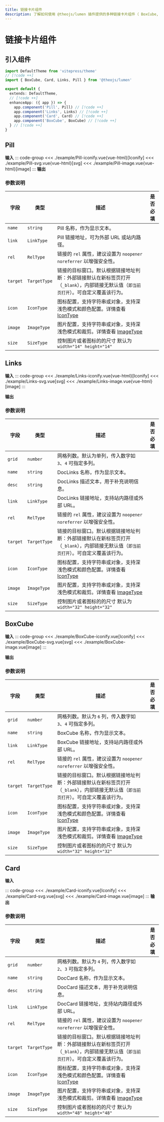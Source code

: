 ```yaml
---
title: 链接卡片组件
description: 了解如何使用 @theojs/lumen 插件提供的多种链接卡片组件（ BoxCube, Card, Links, Pill ）在 VitePress 站点中创建美观且信息丰富的链接展示。本指南包含各组件的引入、使用示例和参数说明，支持 Iconify 图标和明暗模式。
---
```


# 链接卡片组件

## 引入组件

```ts [.vitepress/theme/index.ts]
import DefaultTheme from 'vitepress/theme'
// [!code ++]
import { BoxCube, Card, Links, Pill } from '@theojs/lumen'

export default {
  extends: DefaultTheme,
  // [!code ++]
  enhanceApp: ({ app }) => {
    app.component('Pill', Pill) // [!code ++]
    app.component('Links', Links) // [!code ++]
    app.component('Card', Card) // [!code ++]
    app.component('BoxCube', BoxCube) // [!code ++]
  } // [!code ++]
}
```

## Pill

**输入**
::: code-group
<<< ./example/Pill-iconify.vue{vue-html}[Iconify]
<<< ./example/Pill-svg.vue{vue-html}[svg]
<<< ./example/Pill-image.vue{vue-html}[image]
:::
**输出**

<!--@include: ./example/Pill-iconify.vue-->

<!--@include: ./example/Pill-svg.vue-->

<!--@include: ./example/Pill-image.vue-->

### 参数说明

| 字段     | 类型         | 描述                                                                                                                                   | 是否必填              |
| -------- | ------------ | -------------------------------------------------------------------------------------------------------------------------------------- | --------------------- |
| `name`   | `string`     | Pill 名称，作为显示文本。                                                                                                              | <Badge text="必填" /> |
| `link`   | `LinkType`   | Pill 链接地址，可为外部 URL 或站内路径。                                                                                               | <Badge text="可选" /> |
| `rel`    | `RelType`    | 链接的 `rel` 属性，建议设置为 `noopener noreferrer` 以增强安全性。                                                                     | <Badge text="可选" /> |
| `target` | `TargetType` | 链接的目标窗口。默认根据链接地址判断：外部链接默认在新标签页打开（`_blank`），内部链接无默认值（`即当前页打开`）。可自定义覆盖该行为。 | <Badge text="可选" /> |
| `icon`   | `IconType`   | 图标配置，支持字符串或对象，支持深浅色模式和颜色配置。详情查看 [IconType](#IconType)                                                   | <Badge text="可选" /> |
| `image`  | `ImageType`  | 图片配置，支持字符串或对象，支持深浅色模式和裁剪。详情查看 [ImageType](#ImageType)                                                     | <Badge text="可选" /> |
| `size`   | `SizeType`   | 控制图片或者图标的的尺寸 默认为 `width="14" height="14"`                                                                               | <Badge text="可选" /> |

## Links

**输入**
::: code-group
<<< ./example/Links-iconify.vue{vue-html}[Iconify]
<<< ./example/Links-svg.vue[svg]
<<< ./example/Links-image.vue{vue-html}[image]
:::

**输出**

<!--@include: ./example/Links-iconify.vue-->
<!--@include: ./example/Links-svg.vue-->
<!--@include: ./example/Links-image.vue-->

### 参数说明

| 字段     | 类型         | 描述                                                                                                                                   | 是否必填              |
| -------- | ------------ | -------------------------------------------------------------------------------------------------------------------------------------- | --------------------- |
| `grid`   | `number`     | 网格列数。默认为单列，传入数字如 `3`、`4` 可指定多列。                                                                                 | <Badge text="可选" /> |
| `name`   | `string`     | DocLinks 名称，作为显示文本。                                                                                                          | <Badge text="必填" /> |
| `desc`   | `string`     | DocLinks 描述文本，用于补充说明信息。                                                                                                  | <Badge text="可选" /> |
| `link`   | `LinkType`   | DocLinks 链接地址，支持站内路径或外部 URL。                                                                                            | <Badge text="必填" /> |
| `rel`    | `RelType`    | 链接的 `rel` 属性，建议设置为 `noopener noreferrer` 以增强安全性。                                                                     | <Badge text="可选" /> |
| `target` | `TargetType` | 链接的目标窗口。默认根据链接地址判断：外部链接默认在新标签页打开（`_blank`），内部链接无默认值（`即当前页打开`）。可自定义覆盖该行为。 | <Badge text="可选" /> |
| `icon`   | `IconType`   | 图标配置，支持字符串或对象，支持深浅色模式和颜色配置。详情查看 [IconType](#IconType)                                                   | <Badge text="可选" /> |
| `image`  | `ImageType`  | 图片配置，支持字符串或对象，支持深浅色模式和裁剪。详情查看 [ImageType](#ImageType)                                                     | <Badge text="可选" /> |
| `size`   | `SizeType`   | 控制图片或者图标的的尺寸 默认为 `width="32" height="32"`                                                                               | <Badge text="可选" /> |

## BoxCube

**输入**
::: code-group
<<< ./example/BoxCube-iconify.vue[Iconify]
<<< ./example/BoxCube-svg.vue[svg]
<<< ./example/BoxCube-image.vue[image]
:::

**输出**

<!--@include: ./example/BoxCube-iconify.vue-->
<!--@include: ./example/BoxCube-svg.vue-->
<!--@include: ./example/BoxCube-image.vue-->

### 参数说明

| 字段     | 类型         | 描述                                                                                                                                   | 是否必填              |
| -------- | ------------ | -------------------------------------------------------------------------------------------------------------------------------------- | --------------------- |
| `grid`   | `number`     | 网格列数。默认为 `6` 列，传入数字如 `3`、`4` 可指定多列。                                                                              | <Badge text="可选" /> |
| `name`   | `string`     | BoxCube 名称，作为显示文本。                                                                                                           | <Badge text="必填" /> |
| `link`   | `LinkType`   | BoxCube 链接地址，支持站内路径或外部 URL。                                                                                             | <Badge text="必填" /> |
| `rel`    | `RelType`    | 链接的 `rel` 属性，建议设置为 `noopener noreferrer` 以增强安全性。                                                                     | <Badge text="可选" /> |
| `target` | `TargetType` | 链接的目标窗口。默认根据链接地址判断：外部链接默认在新标签页打开（`_blank`），内部链接无默认值（`即当前页打开`）。可自定义覆盖该行为。 | <Badge text="可选" /> |
| `icon`   | `IconType`   | 图标配置，支持字符串或对象，支持深浅色模式和颜色配置。详情查看 [IconType](#IconType)                                                   | <Badge text="可选" /> |
| `image`  | `ImageType`  | 图片配置，支持字符串或对象，支持深浅色模式和裁剪。详情查看 [ImageType](#ImageType)                                                     | <Badge text="可选" /> |
| `size`   | `SizeType`   | 控制图片或者图标的的尺寸 默认为 `width="32" height="32"`                                                                               | <Badge text="可选" /> |

## Card

**输入**

::: code-group
<<< ./example/Card-iconify.vue[Iconify]
<<< ./example/Card-svg.vue[svg]
<<< ./example/Card-image.vue[image]
:::
**输出**

<!--@include: ./example/Card-iconify.vue-->
<!--@include: ./example/Card-svg.vue-->
<!--@include: ./example/Card-image.vue-->

### 参数说明

| 字段     | 类型         | 描述                                                                                                                                   | 是否必填              |
| -------- | ------------ | -------------------------------------------------------------------------------------------------------------------------------------- | --------------------- |
| `grid`   | `number`     | 网格列数。默认为 `4` 列，传入数字如 `2`、`3` 可指定多列。                                                                              | <Badge text="可选" /> |
| `name`   | `string`     | DocCard 名称，作为显示文本。                                                                                                           | <Badge text="必填" /> |
| `desc`   | `string`     | DocCard 描述文本，用于补充说明信息。                                                                                                   | <Badge text="可选" /> |
| `link`   | `LinkType`   | DocCard 链接地址，支持站内路径或外部 URL。                                                                                             | <Badge text="必填" /> |
| `rel`    | `RelType`    | 链接的 `rel` 属性，建议设置为 `noopener noreferrer` 以增强安全性。                                                                     | <Badge text="可选" /> |
| `target` | `TargetType` | 链接的目标窗口。默认根据链接地址判断：外部链接默认在新标签页打开（`_blank`），内部链接无默认值（`即当前页打开`）。可自定义覆盖该行为。 | <Badge text="可选" /> |
| `icon`   | `IconType`   | 图标配置，支持字符串或对象，支持深浅色模式和颜色配置。详情查看 [IconType](#IconType)                                                   | <Badge text="可选" /> |
| `image`  | `ImageType`  | 图片配置，支持字符串或对象，支持深浅色模式和裁剪。详情查看 [ImageType](#ImageType)                                                     | <Badge text="可选" /> |
| `size`   | `SizeType`   | 控制图片或者图标的的尺寸 默认为 `width="48" height="48"`                                                                               | <Badge text="可选" /> |

<!--@include: ./type.md-->
